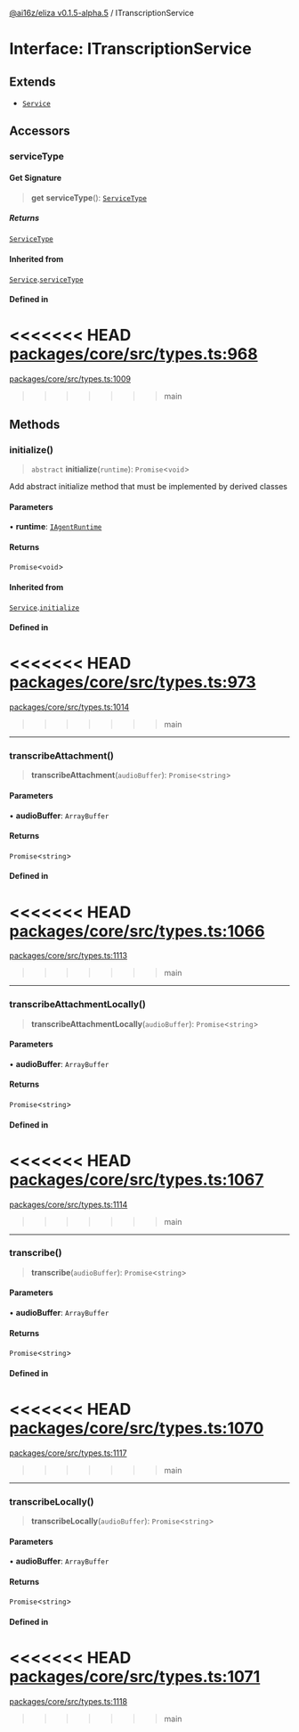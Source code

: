 [@ai16z/eliza v0.1.5-alpha.5](../index.md) / ITranscriptionService

# Interface: ITranscriptionService

## Extends

- [`Service`](../classes/Service.md)

## Accessors

### serviceType

#### Get Signature

> **get** **serviceType**(): [`ServiceType`](../enumerations/ServiceType.md)

##### Returns

[`ServiceType`](../enumerations/ServiceType.md)

#### Inherited from

[`Service`](../classes/Service.md).[`serviceType`](../classes/Service.md#serviceType-1)

#### Defined in

<<<<<<< HEAD
[packages/core/src/types.ts:968](https://github.com/konstantine25b/eliza/blob/main/packages/core/src/types.ts#L968)
=======
[packages/core/src/types.ts:1009](https://github.com/ai16z/eliza/blob/main/packages/core/src/types.ts#L1009)
>>>>>>> main

## Methods

### initialize()

> `abstract` **initialize**(`runtime`): `Promise`\<`void`\>

Add abstract initialize method that must be implemented by derived classes

#### Parameters

• **runtime**: [`IAgentRuntime`](IAgentRuntime.md)

#### Returns

`Promise`\<`void`\>

#### Inherited from

[`Service`](../classes/Service.md).[`initialize`](../classes/Service.md#initialize)

#### Defined in

<<<<<<< HEAD
[packages/core/src/types.ts:973](https://github.com/konstantine25b/eliza/blob/main/packages/core/src/types.ts#L973)
=======
[packages/core/src/types.ts:1014](https://github.com/ai16z/eliza/blob/main/packages/core/src/types.ts#L1014)
>>>>>>> main

***

### transcribeAttachment()

> **transcribeAttachment**(`audioBuffer`): `Promise`\<`string`\>

#### Parameters

• **audioBuffer**: `ArrayBuffer`

#### Returns

`Promise`\<`string`\>

#### Defined in

<<<<<<< HEAD
[packages/core/src/types.ts:1066](https://github.com/konstantine25b/eliza/blob/main/packages/core/src/types.ts#L1066)
=======
[packages/core/src/types.ts:1113](https://github.com/ai16z/eliza/blob/main/packages/core/src/types.ts#L1113)
>>>>>>> main

***

### transcribeAttachmentLocally()

> **transcribeAttachmentLocally**(`audioBuffer`): `Promise`\<`string`\>

#### Parameters

• **audioBuffer**: `ArrayBuffer`

#### Returns

`Promise`\<`string`\>

#### Defined in

<<<<<<< HEAD
[packages/core/src/types.ts:1067](https://github.com/konstantine25b/eliza/blob/main/packages/core/src/types.ts#L1067)
=======
[packages/core/src/types.ts:1114](https://github.com/ai16z/eliza/blob/main/packages/core/src/types.ts#L1114)
>>>>>>> main

***

### transcribe()

> **transcribe**(`audioBuffer`): `Promise`\<`string`\>

#### Parameters

• **audioBuffer**: `ArrayBuffer`

#### Returns

`Promise`\<`string`\>

#### Defined in

<<<<<<< HEAD
[packages/core/src/types.ts:1070](https://github.com/konstantine25b/eliza/blob/main/packages/core/src/types.ts#L1070)
=======
[packages/core/src/types.ts:1117](https://github.com/ai16z/eliza/blob/main/packages/core/src/types.ts#L1117)
>>>>>>> main

***

### transcribeLocally()

> **transcribeLocally**(`audioBuffer`): `Promise`\<`string`\>

#### Parameters

• **audioBuffer**: `ArrayBuffer`

#### Returns

`Promise`\<`string`\>

#### Defined in

<<<<<<< HEAD
[packages/core/src/types.ts:1071](https://github.com/konstantine25b/eliza/blob/main/packages/core/src/types.ts#L1071)
=======
[packages/core/src/types.ts:1118](https://github.com/ai16z/eliza/blob/main/packages/core/src/types.ts#L1118)
>>>>>>> main
